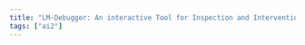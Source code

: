 ```yaml
---
title: "LM-Debugger: An interactive Tool for Inspection and Intervention in Transformer-based language models"
tags: ["ai2"]
---
```

